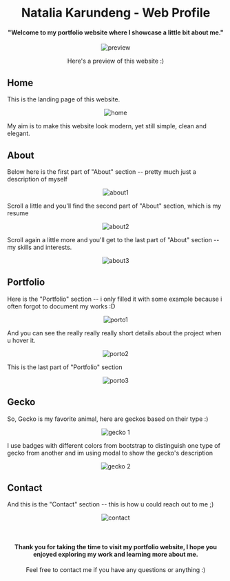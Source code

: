 <h1 align="center">
  <br>
  Natalia Karundeng  - Web Profile
  <br>
</h1>

<h4 align="center">"Welcome to my portfolio website where I showcase a little bit about me."</h4>

<p align="center"> <img src="https://user-images.githubusercontent.com/67302201/235601305-56977cf2-2fa4-407f-b079-5817ec30f3ab.gif" alt="preview"> </img> </p>
<p align="center"> Here's a preview of this website :) </p>

## Home
This is the landing page of this website.
<p align="center"> <img src="https://user-images.githubusercontent.com/67302201/235599349-73e4d5a9-0bf6-4658-9aa4-00429ce9e512.png" alt="home"> </img> </p>
My aim is to make this website look modern, yet still simple, clean and elegant.

## About
Below here is the first part of "About" section -- pretty much just a description of myself
<p align="center"> <img src="https://user-images.githubusercontent.com/67302201/229365395-fe6139cc-bc2d-4b31-bdd9-11b9aba6f44e.png" alt="about1"> </img> </p>

Scroll a little and you'll find the second part of "About" section, which is my resume
<p align="center"> <img src="https://user-images.githubusercontent.com/67302201/229365581-74e0f9bd-e951-4803-8b73-d5415b03f479.png" alt="about2"> </img> </p>

Scroll again a little more and you'll get to the last part of "About" section -- my skills and interests. 
<p align="center"> <img src="https://user-images.githubusercontent.com/67302201/229365748-c639f5a8-9115-47bb-ab04-df9cd50cb409.png" alt="about3"> </img> </p>

## Portfolio
Here is the "Portfolio" section -- i only filled it with some example because i often forgot to document my works :D
<p align="center"> <img src="https://user-images.githubusercontent.com/67302201/229366167-3bd913ce-b307-463d-8452-eda712623a35.png" alt="porto1"> </img> </p>

And you can see the really really really short details about the project when u hover it.
<p align="center"> <img src="https://user-images.githubusercontent.com/67302201/229366532-959e7aaa-687c-47f4-be5c-ebe216101f70.png" alt="porto2"> </img> </p>

This is the last part of "Portfolio" section
<p align="center"> <img src="https://user-images.githubusercontent.com/67302201/229366852-756982c5-5b8f-4fe6-8bc3-274dca84c651.png" alt="porto3"> </img> </p>

## Gecko
So, Gecko is my favorite animal, here are geckos based on their type :)
<p align="center"> <img src="https://user-images.githubusercontent.com/67302201/235601793-649a266d-cd13-4840-83b9-49a6d4d79fa7.png" alt="gecko 1"> </img> </p>

I use badges with different colors from bootstrap to distinguish one type of gecko from another and im using modal to show the gecko's description
<p align="center"> <img src="https://user-images.githubusercontent.com/67302201/235603969-f9da106c-ec7d-46ee-9e4e-b6ffd232152e.png" alt="gecko 2"> </img> </p>

## Contact
And this is the "Contact" section -- this is how u could reach out to me ;)
<p align="center"> <img src="https://user-images.githubusercontent.com/67302201/229367161-163ac797-3822-46c6-95f0-6f6fde1a3e7a.png" alt="contact"> </img> </p>
<br>
<h4 align="center"> Thank you for taking the time to visit my portfolio website, I hope you enjoyed exploring my work and learning more about me. </h4>
<p align="center"> Feel free to contact me if you have any questions or anything :) </p>
